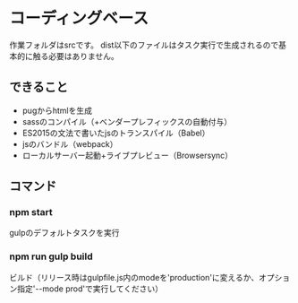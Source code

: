 # コーディングベース

作業フォルダはsrcです。
dist以下のファイルはタスク実行で生成されるので基本的に触る必要はありません。

## できること
- pugからhtmlを生成
- sassのコンパイル（+ベンダープレフィックスの自動付与）
- ES2015の文法で書いたjsのトランスパイル（Babel）
- jsのバンドル（webpack）
- ローカルサーバー起動+ライブプレビュー（Browsersync）

## コマンド

### npm start
gulpのデフォルトタスクを実行

### npm run gulp build
ビルド（リリース時はgulpfile.js内のmodeを'production'に変えるか、オプション指定'--mode prod'で実行してください）
